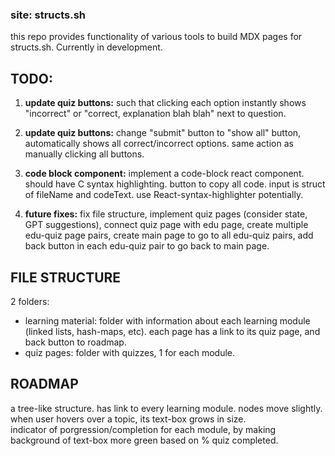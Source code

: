 ### site: structs.sh

this repo provides functionality of various tools to build MDX pages for structs.sh. Currently in development.


## TODO:  
 1. **update quiz buttons:** such that clicking each option instantly shows "incorrect" or "correct, explanation blah blah" next to question.
 
 2. **update quiz buttons:** <POTENTIALLY DONT DO> change "submit" button to "show all" button, automatically shows all correct/incorrect options. same action as manually clicking all buttons.
 
 3. **code block component:** implement a code-block react component. should have C syntax highlighting. button to copy all code. input is struct of fileName and codeText. use React-syntax-highlighter potentially.
 
 4. **future fixes:** fix file structure, implement quiz pages (consider state, GPT suggestions), connect quiz page with edu page, create multiple edu-quiz page pairs, create main page to go to all edu-quiz pairs, add back button in each edu-quiz pair to go back to main page.
 
 
 ## FILE STRUCTURE
2 folders:
- learning material: folder with information about each learning module (linked lists, hash-maps, etc). each page has a link to its quiz page, and back button to roadmap.
- quiz pages: folder with quizzes, 1 for each module.

## ROADMAP  
a tree-like structure. has link to every learning module. nodes move slightly. when user hovers over a topic, its text-box grows in size.  
indicator of porgression/completion for each module, by making background of text-box more green based on % quiz completed.
